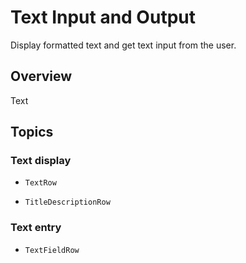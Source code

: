 # Text Input and Output

Display formatted text and get text input from the user.

## Overview

Text

## Topics

### Text display

- ``TextRow``

- ``TitleDescriptionRow``

### Text entry

- ``TextFieldRow``
